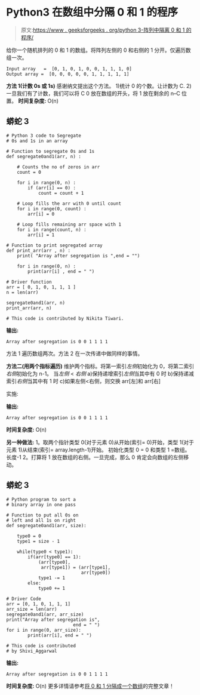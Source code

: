 # Python3 在数组中分隔 0 和 1 的程序

> 原文:[https://www . geeksforgeeks . org/python 3-阵列中隔离 0 和 1 的程序/](https://www.geeksforgeeks.org/python3-program-for-segregate-0s-and-1s-in-an-array/)

给你一个随机排列的 0 和 1 的数组。将阵列左侧的 0 和右侧的 1 分开。仅遍历数组一次。

```
Input array   =  [0, 1, 0, 1, 0, 0, 1, 1, 1, 0] 
Output array =  [0, 0, 0, 0, 0, 1, 1, 1, 1, 1] 
```

**方法 1(计数 0s 或 1s)**
感谢纳文提出这个方法。
1)统计 0 的个数。让计数为 C.
2)一旦我们有了计数，我们可以将 C 0 放在数组的开头，将 1 放在剩余的 n–C 位置。
**时间复杂度:** O(n)

## 蟒蛇 3

```
# Python 3 code to Segregate
# 0s and 1s in an array

# Function to segregate 0s and 1s
def segregate0and1(arr, n) :

    # Counts the no of zeros in arr
    count = 0 

    for i in range(0, n) :
        if (arr[i] == 0) :
            count = count + 1

    # Loop fills the arr with 0 until count
    for i in range(0, count) :
        arr[i] = 0

    # Loop fills remaining arr space with 1
    for i in range(count, n) :
        arr[i] = 1

# Function to print segregated array
def print_arr(arr , n) :
    print( "Array after segregation is ",end = "")

    for i in range(0, n) :
        print(arr[i] , end = " ")

# Driver function
arr = [ 0, 1, 0, 1, 1, 1 ]
n = len(arr)

segregate0and1(arr, n)
print_arr(arr, n)

# This code is contributed by Nikita Tiwari.
```

**输出:**

```
Array after segregation is 0 0 1 1 1 1 
```

方法 1 遍历数组两次。方法 2 在一次传递中做同样的事情。

**方法二(用两个指标遍历)**
维护两个指标。将第一索引*左侧*初始化为 0，将第二索引*右侧*初始化为 n-1。
当*左侧* < *右侧*
a)保持递增索引*左侧*当其中有 0 时
b)保持递减索引*右侧*当其中有 1 时
c)如果左侧<右侧，则交换 arr[左]和 arr[右]

实施:

**输出:**

```
Array after segregation is 0 0 1 1 1 1 
```

**时间复杂度:** O(n)

**另一种做法:**
1。取两个指针类型 0(对于元素 0)从开始(索引= 0)开始，类型 1(对于元素 1)从结束(索引= array.length-1)开始。
初始化类型 0 = 0 和类型 1 =数组。长度-1
2。打算将 1 放在数组的右侧。一旦完成，那么 0 肯定会向数组的左侧移动。

## 蟒蛇 3

```
# Python program to sort a 
# binary array in one pass

# Function to put all 0s on 
# left and all 1s on right
def segregate0and1(arr, size):

    type0 = 0
    type1 = size - 1

    while(type0 < type1):
        if(arr[type0] == 1):
            (arr[type0], 
             arr[type1]) = (arr[type1],
                            arr[type0])
            type1 -= 1
        else:
            type0 += 1

# Driver Code
arr = [0, 1, 0, 1, 1, 1]
arr_size = len(arr)
segregate0and1(arr, arr_size)
print("Array after segregation is", 
                         end = " ")
for i in range(0, arr_size):
        print(arr[i], end = " ")

# This code is contributed
# by Shivi_Aggarwal
```

**输出:**

```
Array after segregation is 0 0 1 1 1 1 
```

**时间复杂度:** O(n)
更多详情请参考[将 0 和 1 分隔成一个数组](https://www.geeksforgeeks.org/segregate-0s-and-1s-in-an-array-by-traversing-array-once/)的完整文章！
